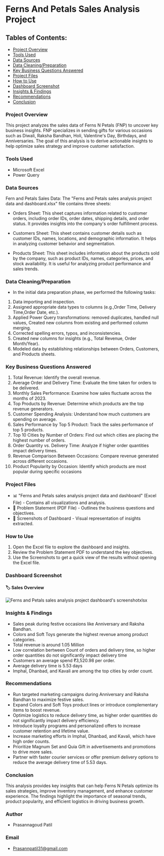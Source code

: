 # Ferns And Petals Sales Analysis Project

## Tables of Contents:
- [Project Overview](#project-overview)  
- [Tools Used](#tools-used)  
- [Data Sources](#data-sources)  
- [Data Cleaning/Preparation](#data-cleaningpreparation)  
- [Key Business Questions Answered](#key-business-questions-answered)  
- [Project Files](#project-files)  
- [How to Use](#how-to-use)  
- [Dashboard Screenshot](#dashboard-screenshot)  
- [Insights & Findings](#insights--findings)  
- [Recommendations](#recommendations)  
- [Conclusion](#conclusion)
  
### Project Overview
This project analyzes the sales data of Ferns N Petals (FNP) to uncover key business insights. FNP specializes in sending gifts for various occasions such as Diwali, Raksha Bandhan, Holi, Valentine's Day, Birthdays, and Anniversaries. The goal of this analysis is to derive actionable insights to help optimize sales strategy and improve customer satisfaction.

### Tools Used
- Microsoft Excel
- Power Query

### Data Sources
Fern and Petals Sales Data: The "Ferns and Petals sales analysis project data and dashboard.xlsx" file contains three sheets:

- Orders Sheet: This sheet captures information related to customer orders, including order IDs, order dates, shipping details, and order status. It provides insights into the company's order fulfillment process.

- Customers Sheet: This sheet contains customer details such as customer IDs, names, locations, and demographic information. It helps in analyzing customer behavior and segmentation.

- Products Sheet: This sheet includes information about the products sold by the company, such as product IDs, names, categories, prices, and stock availability. It is useful for analyzing product performance and sales trends.

### Data Cleaning/Preparation
- In the initial data preparation phase, we performed the following tasks:

1. Data importing and inspection.
2. Assigned appropriate data types to columns (e.g.,Order Time, Delivery Time,Order Date, etc.).
3. Applied Power Query transformations: removed duplicates, handled null values, Created new columns from existing and performed column merging.
4. Corrected spelling errors, typos, and inconsistencies.
5. Created new columns for insights (e.g., Total Revenue, Order Month/Year).
6. Modeled data by establishing relationships between Orders, Customers, and Products sheets.
  
### Key Business Questions Answered
 1. Total Revenue: Identify the overall revenue.
 2. Average Order and Delivery Time: Evaluate the time taken for orders to be delivered.
 3. Monthly Sales Performance: Examine how sales fluctuate across the months of 2023.
 4. Top Products by Revenue: Determine which products are the top revenue generators.
 5. Customer Spending Analysis: Understand how much customers are spending on
 average.
 6. Sales Performance by Top 5 Product: Track the sales performance of top 5 products.
 7. Top 10 Cities by Number of Orders: Find out which cities are placing the highest
 number of orders.
 8. Order Quantity vs. Delivery Time: Analyze if higher order quantities impact delivery
 times.
 9. Revenue Comparison Between Occasions: Compare revenue generated across
 different occasions.
 10. Product Popularity by Occasion: Identify which products are most popular during
 specific occasions

### Project Files
- 📊 "Ferns and Petals sales analysis project data and dashboard" (Excel File) - Contains all visualizations and analysis.
- 📝 Problem Statement (PDF File) - Outlines the business questions and objectives.
- 📸 Screenshots of Dashboard - Visual representation of insights extracted.

 ### How to Use
1. Open the Excel file to explore the dashboard and insights.
2. Review the Problem Statement PDF to understand the key objectives.
3. Use the Screenshots to get a quick view of the results without opening the Excel file.

### Dashboard Screenshot
#### 🏷️ Sales Overview
![Ferns and Petals sales analysis project dashboard's screenshotxlsx](https://github.com/user-attachments/assets/e969f400-2308-4d0a-8853-ec155099a20f)

### Insights & Findings
- Sales peak during festive occasions like Anniversary and Raksha Bandhan.
- Colors and Soft Toys generate the highest revenue among product categories.
- Total revenue is around 1.05 Million
- Low correlation bertween Count of orders and delivery time, so higher order quantities do not significantly impact delivery time
- Customers an average spend ₹3,520.98 per order.
- Average delivery time is 5.53 days
- Imphal, Dhanbad, and Kavali are among the top cities by order count.

### Recommendations
- Run targeted marketing campaigns during Anniversary and Raksha Bandhan to maximize festive sales.
- Expand Colors and Soft Toys product lines or introduce complementary items to boost revenue.
- Optimize logistics to reduce delivery time, as higher order quantities do not significantly impact delivery efficiency.
- Introduce loyalty programs and personalized offers to increase customer retention and lifetime value.
- Increase marketing efforts in Imphal, Dhanbad, and Kavali, which have high order counts.
- Prioritize Magnum Set and Quia Gift in advertisements and promotions to drive more sales.
- Partner with faster courier services or offer premium delivery options to reduce the average delivery time of 5.53 days.

### Conclusion
This analysis provides key insights that can help Ferns N Petals optimize its sales strategies, improve inventory management, and enhance customer experience. The findings highlight the importance of seasonal trends, product popularity, and efficient logistics in driving business growth.

### Author
- Prasannagoud Patil

### Email
- Prasannpatil31@gmail.com

